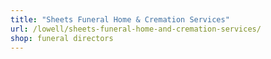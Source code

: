 ```yaml
---
title: "Sheets Funeral Home & Cremation Services"
url: /lowell/sheets-funeral-home-and-cremation-services/
shop: funeral directors
---
```


